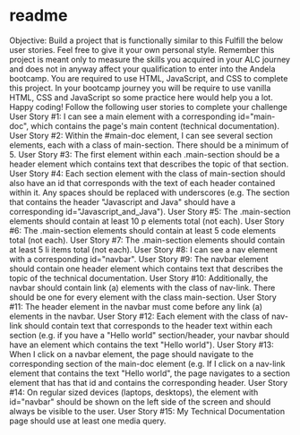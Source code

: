 # readme
Objective: Build a project that is functionally similar to this  Fulfill the below user stories. Feel free to give it your own personal style.  Remember this project is meant only to measure the skills you acquired in your ALC journey and does not in anyway affect your qualification to enter into the Andela bootcamp.      You are required to use HTML, JavaScript, and CSS to complete this project. In your bootcamp journey you will be require to use vanilla HTML, CSS and JavaScript so some practice here would help you a lot. Happy coding!  Follow the following user stories to complete your challenge  User Story #1: I can see a main element with a corresponding id="main-doc", which contains the page's main content (technical documentation).  User Story #2: Within the #main-doc element, I can see several section elements, each with a class of main-section. There should be a minimum of 5.  User Story #3: The first element within each .main-section should be a header element which contains text that describes the topic of that section.  User Story #4: Each section element with the class of main-section should also have an id that corresponds with the text of each header contained within it. Any spaces should be replaced with underscores (e.g. The section that contains the header "Javascript and Java" should have a corresponding id="Javascript_and_Java").  User Story #5: The .main-section elements should contain at least 10 p elements total (not each).  User Story #6: The .main-section elements should contain at least 5 code elements total (not each).  User Story #7: The .main-section elements should contain at least 5 li items total (not each).  User Story #8: I can see a nav element with a corresponding id="navbar".  User Story #9: The navbar element should contain one header element which contains text that describes the topic of the technical documentation.  User Story #10: Additionally, the navbar should contain link (a) elements with the class of nav-link. There should be one for every element with the class main-section.  User Story #11: The header element in the navbar must come before any link (a) elements in the navbar.  User Story #12: Each element with the class of nav-link should contain text that corresponds to the header text within each section (e.g. if you have a "Hello world" section/header, your navbar should have an element which contains the text "Hello world").  User Story #13: When I click on a navbar element, the page should navigate to the corresponding section of the main-doc element (e.g. If I click on a nav-link element that contains the text "Hello world", the page navigates to a section element that has that id and contains the corresponding header.  User Story #14: On regular sized devices (laptops, desktops), the element with id="navbar" should be shown on the left side of the screen and should always be visible to the user.  User Story #15: My Technical Documentation page should use at least one media query.
